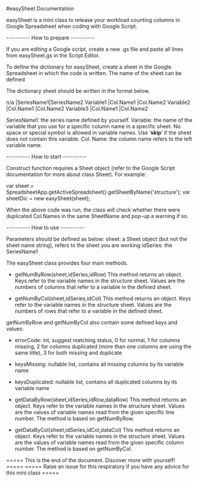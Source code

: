 #easySheet Documentation

easySheet is a mini class to release your workload counting columns in Google Spreadsheet when coding with Google Script.

---------- How to prepare ----------

If you are editing a Google script, create a new .gs file and paste all lines from easySheet.gs in the Script Editor.

To define the dictionary for easySheet, create a sheet in the Google Spreadsheet in which the code is written. The name of the sheet can be defined 

The dictionary sheet should be written in the format below.

n/a       |SeriesName1|SeriesName2
Variable1 |Col.Name1  |Col.Name2
Variable2 |Col.Name1  |Col.Name2
Variable3 |Col.Name1  |Col.Name2

SeriesName1: the series name defined by yourself.
Variable: the name of the variable that you use for a specific column name in a specific sheet. No space or special symbol is allowed in variable names. Use ‘__skip__’ if the sheet does not contain this variable.
Col. Name: the column name refers to the left variable name.

---------- How to start ----------

Construct function requires a Sheet object (refer to the Google Script documentation for more about class Sheet). For example:

  var sheet = SpreadsheetApp.getActiveSpreadsheet().getSheetByName('structure');
  var sheetDic = new easySheet(sheet);

When the above code was run, the class will check whether there were duplicated Col.Names in the same SheetName and pop-up a warning if so.


---------- How to use ----------

Parameters should be defined as below:
sheet: a Sheet object (but not the sheet name string), refers to the sheet you are working
idSeries: the SeriesName1


The easySheet class provides four main methods.

- getNumByRow(sheet,idSeries,idRow)
This method returns an object. Keys refer to the variable names in the structure sheet. Values are the numbers of columns that refer to a variable in the defined sheet.

- getNumByCol(sheet,idSeries,idCol)
This method returns an object. Keys refer to the variable names in the structure sheet. Values are the numbers of rows that refer to a variable in the defined sheet.


getNumByRow and getNumByCol also contain some defined keys and values:
- errorCode: int, suggest matching status, 0 for normal, 1 for columns missing, 2 for columns duplicated (more than one columns are using the same title), 3 for both missing and duplicate
- keysMissing: nullable list, contains all missing columns by its variable name
- keysDuplicated: nullable list, contains all duplicated columns by its variable name


- getDataByRow(sheet,idSeries,idRow,dataRow)
This method returns an object. Keys refer to the variable names in the structure sheet. Values are the values of variable names read from the given specific line number. The method is based on getNumByRow.

- getDataByCol(sheet,idSeries,idCol,dataCol)
This method returns an object. Keys refer to the variable names in the structure sheet. Values are the values of variable names read from the given specific column number. The method is based on getNumByCol.


===== This is the end of the document. Discover more with yourself! =====
===== Raise an issue for this respiratory if you have any advice for this mini class =====
